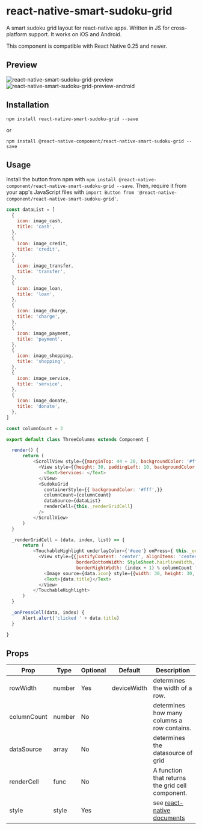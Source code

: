 # react-native-smart-sudoku-grid

A smart sudoku grid layout for react-native apps. Written in JS for cross-platform support.
It works on iOS and Android.

This component is compatible with React Native 0.25 and newer.

## Preview

![react-native-smart-sudoku-grid-preview][1]
![react-native-smart-sudoku-grid-preview-android][3]

## Installation

```
npm install react-native-smart-sudoku-grid --save
```

or

```
npm install @react-native-component/react-native-smart-sudoku-grid --save
```

## Usage

Install the button from npm with `npm install @react-native-component/react-native-smart-sudoku-grid --save`.
Then, require it from your app's JavaScript files with `import Button from '@react-native-component/react-native-smart-sudoku-grid'`.

```js
const dataList = [
  {
    icon: image_cash,
    title: 'cash',
  },
  {
    icon: image_credit,
    title: 'credit',
  },
  {
    icon: image_transfer,
    title: 'transfer',
  },
  {
    icon: image_loan,
    title: 'loan',
  },
  {
    icon: image_charge,
    title: 'charge',
  },
  {
    icon: image_payment,
    title: 'payment',
  },
  {
    icon: image_shopping,
    title: 'shopping',
  },
  {
    icon: image_service,
    title: 'service',
  },
  {
    icon: image_donate,
    title: 'donate',
  },
]

const columnCount = 3

export default class ThreeColumns extends Component {

  render() {
      return (
          <ScrollView style={{marginTop: 44 + 20, backgroundColor: '#fff', }}>
            <View style={{height: 30, paddingLeft: 10, backgroundColor: '#E1E5E8', justifyContent: 'center', }}>
              <Text>Services: </Text>
            </View>
            <SudokuGrid
              containerStyle={{ backgroundColor: '#fff',}}
              columnCount={columnCount}
              dataSource={dataList}
              renderCell={this._renderGridCell}
            />
          </ScrollView>
      )
  }

  _renderGridCell = (data, index, list) => {
      return (
          <TouchableHighlight underlayColor={'#eee'} onPress={ this._onPressCell.bind(this, data, index) }>
            <View style={{justifyContent: 'center', alignItems: 'center', height: 100,
                          borderBottomWidth: StyleSheet.hairlineWidth, borderColor: '#eee',
                          borderRightWidth: (index + 1) % columnCount ? StyleSheet.hairlineWidth: 0, }}>
              <Image source={data.icon} style={{width: 30, height: 30, marginHorizontal: 10, marginBottom: 10,}}/>
              <Text>{data.title}</Text>
            </View>
          </TouchableHighlight>
      )
  }

  _onPressCell(data, index) {
      Alert.alert('clicked ' + data.title)
  }

}
```

## Props

Prop            | Type   | Optional | Default     | Description
--------------- | ------ | -------- | ----------- | -----------
rowWidth        | number | Yes      | deviceWidth | determines the width of a row.
columnCount     | number | No       |             | determines how many columns a row contains.
dataSource      | array  | No       |             | determines the datasource of grid
renderCell      | func   | No       |             | A function that returns the grid cell component.
style           | style  | Yes      |             | see [react-native documents][2]


[1]: http://cyqresig.github.io/img/react-native-smart-sudoku-grid-preview-v1.0.0.gif
[2]: https://facebook.github.io/react-native/docs/style.html
[3]: http://cyqresig.github.io/img/react-native-smart-sudoku-grid-preview-android-v1.0.3.gif